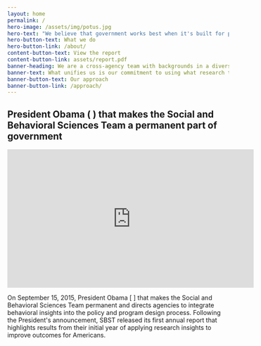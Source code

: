 ```yaml
---
layout: home
permalink: /
hero-image: /assets/img/potus.jpg
hero-text: "We believe that government works best when it's built for people. "
hero-button-text: What we do
hero-button-link: /about/
content-button-text: View the report
content-button-link: assets/report.pdf
banner-heading: We are a cross-agency team with backgrounds in a diversity of fields, including psychology, economics, policy,  law, medicine, statistics, and political science.
banner-text: What unifies us is our commitment to using what research tells us about how people make decisions to better serve Americans and improve government efficiency.
banner-button-text: Our approach
banner-button-link: /approach/
---
```

## President Obama ( ) that makes the Social and Behavioral Sciences Team a permanent part of government

<iframe width="560" height="315" src="https://www.youtube.com/embed/{{ https://www.youtube.com/watch?v=ShvaavFq92s&t=0m10s }}" frameborder="0" allowfullscreen></iframe>

On September 15, 2015, President Obama [ ] that makes the Social and Behavioral Sciences Team permanent and directs agencies to integrate behavioral insights into the policy and program design process. Following the President's announcement, SBST released its first annual report that highlights results from their initial year of applying research insights to improve outcomes for Americans.
